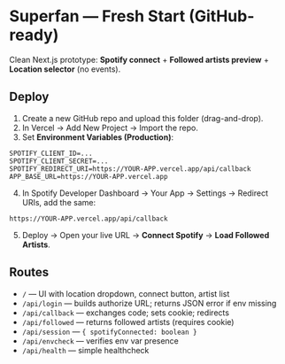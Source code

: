 # Superfan — Fresh Start (GitHub-ready)

Clean Next.js prototype: **Spotify connect** + **Followed artists preview** + **Location selector** (no events).

## Deploy
1) Create a new GitHub repo and upload this folder (drag-and-drop).
2) In Vercel → Add New Project → Import the repo.
3) Set **Environment Variables (Production)**:
```
SPOTIFY_CLIENT_ID=...
SPOTIFY_CLIENT_SECRET=...
SPOTIFY_REDIRECT_URI=https://YOUR-APP.vercel.app/api/callback
APP_BASE_URL=https://YOUR-APP.vercel.app
```
4) In Spotify Developer Dashboard → Your App → Settings → Redirect URIs, add the same:
```
https://YOUR-APP.vercel.app/api/callback
```
5) Deploy → Open your live URL → **Connect Spotify** → **Load Followed Artists**.

## Routes
- `/` — UI with location dropdown, connect button, artist list
- `/api/login` — builds authorize URL; returns JSON error if env missing
- `/api/callback` — exchanges code; sets cookie; redirects
- `/api/followed` — returns followed artists (requires cookie)
- `/api/session` — `{ spotifyConnected: boolean }`
- `/api/envcheck` — verifies env var presence
- `/api/health` — simple healthcheck

